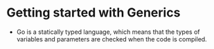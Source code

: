 # Getting started with Generics
- Go is a statically typed language, which means that the types of variables and parameters are checked when the code is compiled.